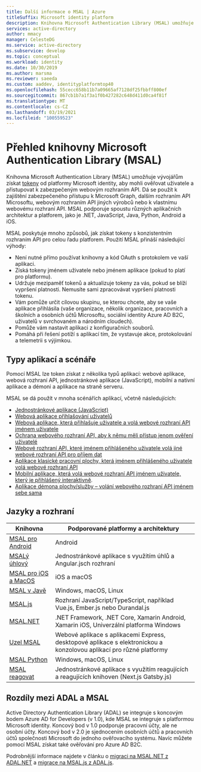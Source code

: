 ```yaml
---
title: Další informace o MSAL | Azure
titleSuffix: Microsoft identity platform
description: Knihovna Microsoft Authentication Library (MSAL) umožňuje vývojářům aplikací získat tokeny, aby mohli volat zabezpečená webová rozhraní API. Tato webová rozhraní API můžou být Microsoft Graph, jiná rozhraní API Microsoftu, webová rozhraní API třetích stran nebo vlastní webové rozhraní API. MSAL podporuje více architektur aplikací a platforem.
services: active-directory
author: mmacy
manager: CelesteDG
ms.service: active-directory
ms.subservice: develop
ms.topic: conceptual
ms.workload: identity
ms.date: 10/30/2019
ms.author: marsma
ms.reviewer: saeeda
ms.custom: aaddev, identityplatformtop40
ms.openlocfilehash: 55cecc658b11b7a09665af7128df25fbbff800ef
ms.sourcegitcommit: 867cb1b7a1f3a1f0b427282c648d411d0ca4f81f
ms.translationtype: MT
ms.contentlocale: cs-CZ
ms.lasthandoff: 03/19/2021
ms.locfileid: "100559523"
---
```

# <a name="overview-of-the-microsoft-authentication-library-msal"></a>Přehled knihovny Microsoft Authentication Library (MSAL)
Knihovna Microsoft Authentication Library (MSAL) umožňuje vývojářům získat [tokeny](developer-glossary.md#security-token) od platformy Microsoft identity, aby mohli ověřovat uživatele a přistupovat k zabezpečeným webovým rozhraním API. Dá se použít k zajištění zabezpečeného přístupu k Microsoft Graph, dalším rozhraním API Microsoftu, webovým rozhraním API jiných výrobců nebo k vlastnímu webovému rozhraní API. MSAL podporuje spoustu různých aplikačních architektur a platforem, jako je .NET, JavaScript, Java, Python, Android a iOS.

MSAL poskytuje mnoho způsobů, jak získat tokeny s konzistentním rozhraním API pro celou řadu platforem. Použití MSAL přináší následující výhody:

* Není nutné přímo používat knihovny a kód OAuth s protokolem ve vaší aplikaci.
* Získá tokeny jménem uživatele nebo jménem aplikace (pokud to platí pro platformu).
* Udržuje mezipaměť tokenů a aktualizuje tokeny za vás, pokud se blíží vypršení platnosti. Nemusíte sami zpracovávat vypršení platnosti tokenu.
* Vám pomůže určit cílovou skupinu, se kterou chcete, aby se vaše aplikace přihlásila (vaše organizace, několik organizace, pracovních a školních a osobních účtů Microsoftu, sociální identity Azure AD B2C, uživatelů v svrchovaném a národním cloudech).
* Pomůže vám nastavit aplikaci z konfiguračních souborů.
* Pomáhá při řešení potíží s aplikací tím, že vystavuje akce, protokolování a telemetrii s výjimkou.

## <a name="application-types-and-scenarios"></a>Typy aplikací a scénáře
Pomocí MSAL lze token získat z několika typů aplikací: webové aplikace, webová rozhraní API, jednostránkové aplikace (JavaScript), mobilní a nativní aplikace a démoni a aplikace na straně serveru.

MSAL se dá použít v mnoha scénářích aplikací, včetně následujících:

* [Jednostránkové aplikace (JavaScript)](scenario-spa-overview.md)
* [Webová aplikace přihlašování uživatelů](scenario-web-app-sign-user-overview.md)
* [Webová aplikace, která přihlašuje uživatele a volá webové rozhraní API jménem uživatele](scenario-web-app-call-api-overview.md)
* [Ochrana webového rozhraní API, aby k němu měli přístup jenom ověření uživatelé](scenario-protected-web-api-overview.md)
* [Webové rozhraní API, které jménem přihlášeného uživatele volá jiné webové rozhraní API pro příjem dat](scenario-web-api-call-api-overview.md)
* [Aplikace klasické pracovní plochy, která jménem přihlášeného uživatele volá webové rozhraní API](scenario-desktop-overview.md)
* [Mobilní aplikace, která volá webové rozhraní API jménem uživatele, který je přihlášený interaktivně](scenario-mobile-overview.md).
* [Aplikace démona plochy/služby – volání webového rozhraní API jménem sebe sama](scenario-daemon-overview.md)

## <a name="languages-and-frameworks"></a>Jazyky a rozhraní

| Knihovna | Podporované platformy a architektury|
| --- | --- |
| [MSAL pro Android](https://github.com/AzureAD/microsoft-authentication-library-for-android)|Android|
| [MSALý úhlový](https://github.com/AzureAD/microsoft-authentication-library-for-js/tree/dev/lib/msal-angular)| Jednostránkové aplikace s využitím úhlů a Angular.jsch rozhraní|
| [MSAL pro iOS a MacOS](https://github.com/AzureAD/microsoft-authentication-library-for-objc)|iOS a macOS|
| [MSAL v Javě](https://github.com/AzureAD/microsoft-authentication-library-for-java)|Windows, macOS, Linux|
| [MSAL.js](https://github.com/AzureAD/microsoft-authentication-library-for-js/tree/dev/lib/msal-browser)| Rozhraní JavaScript/TypeScript, například Vue.js, Ember.js nebo Durandal.js|
| [MSAL.NET](https://github.com/AzureAD/microsoft-authentication-library-for-dotnet)| .NET Framework, .NET Core, Xamarin Android, Xamarin iOS, Univerzální platforma Windows|
| [Uzel MSAL](https://github.com/AzureAD/microsoft-authentication-library-for-js/tree/dev/lib/msal-node)|Webové aplikace s aplikacemi Express, desktopové aplikace s elektronickou a konzolovou aplikací pro různé platformy|
| [MSAL Python](https://github.com/AzureAD/microsoft-authentication-library-for-python)|Windows, macOS, Linux|
| [MSAL reagovat](https://github.com/AzureAD/microsoft-authentication-library-for-js/tree/dev/lib/msal-react)| Jednostránkové aplikace s využitím reagujících a reagujících knihoven (Next.js Gatsby.js)|

## <a name="differences-between-adal-and-msal"></a>Rozdíly mezi ADAL a MSAL

Active Directory Authentication Library (ADAL) se integruje s koncovým bodem Azure AD for Developers (v 1.0), kde MSAL se integruje s platformou Microsoft identity. Koncový bod v 1.0 podporuje pracovní účty, ale ne osobní účty. Koncový bod v 2.0 je sjednocením osobních účtů a pracovních účtů společnosti Microsoft do jednoho ověřovacího systému. Navíc můžete pomocí MSAL získat také ověřování pro Azure AD B2C.

Podrobnější informace najdete v článku o [migraci na MSAL.NET z ADAL.NET](msal-net-migration.md) a [migrace na MSAL.js z ADAL.js](msal-compare-msal-js-and-adal-js.md).
